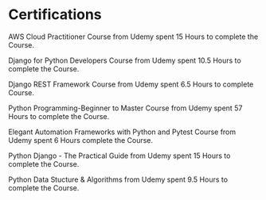 # Certifications

AWS Cloud Practitioner Course from Udemy spent 15 Hours to complete the Course.

Django for Python Developers Course from Udemy spent 10.5 Hours to complete the Course.

Django REST Framework Course from Udemy spent 6.5 Hours to complete Course.

Python Programming-Beginner to Master Course from Udemy spent 57 Hours to complete the Course.

Elegant Automation Frameworks with Python and Pytest Course from Udemy spent 6 Hours complete the Course.

Python Django - The Practical Guide from Udemy spent 15 Hours to complete the Course.

Python Data Stucture & Algorithms from Udemy spent 9.5 Hours to complete the Course.
